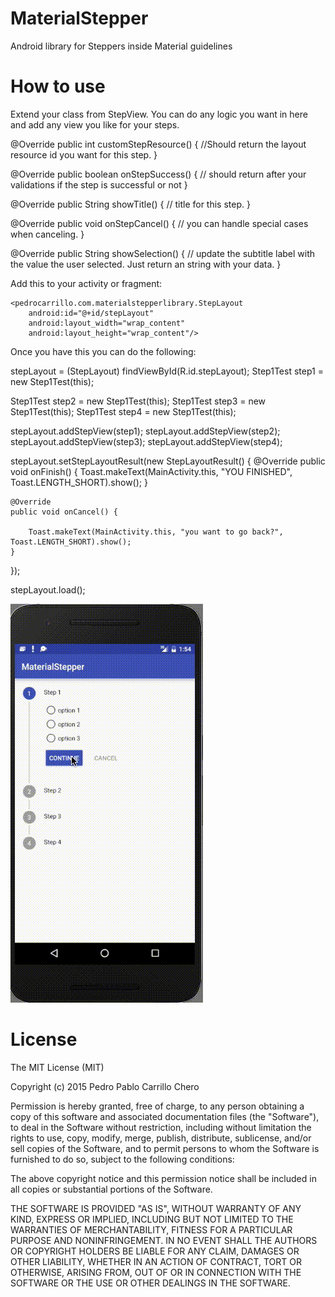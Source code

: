 # MaterialStepper
Android library for Steppers inside Material guidelines

# How to use

Extend your class from StepView. You can do any logic you want in here and add any view you like for your steps. 

@Override
public int customStepResource() {
    //Should return the layout resource id you want for this step.
}

@Override
public boolean onStepSuccess() {
    // should return after your validations if the step is successful or not
}

@Override
public String showTitle() {
    // title for this step.
}

@Override
public void onStepCancel() {
    // you can handle special cases when canceling.
}

@Override
public String showSelection() {
    // update the subtitle label with the value the user selected. Just return an string with your data.
}

Add this to your activity or fragment:

    <pedrocarrillo.com.materialstepperlibrary.StepLayout
        android:id="@+id/stepLayout"
        android:layout_width="wrap_content"
        android:layout_height="wrap_content"/>

Once you have this you can do the following:

stepLayout = (StepLayout) findViewById(R.id.stepLayout);
Step1Test step1 = new Step1Test(this);

Step1Test step2 = new Step1Test(this);
Step1Test step3 = new Step1Test(this);
Step1Test step4 = new Step1Test(this);

stepLayout.addStepView(step1);
stepLayout.addStepView(step2);
stepLayout.addStepView(step3);
stepLayout.addStepView(step4);

stepLayout.setStepLayoutResult(new StepLayoutResult() {
    @Override
    public void onFinish() {
        Toast.makeText(MainActivity.this, "YOU FINISHED", Toast.LENGTH_SHORT).show();
    }

    @Override
    public void onCancel() {

        Toast.makeText(MainActivity.this, "you want to go back?", Toast.LENGTH_SHORT).show();
    }
});

stepLayout.load();



![Preview](material_test1.gif)

# License

The MIT License (MIT)

Copyright (c) 2015 Pedro Pablo Carrillo Chero

Permission is hereby granted, free of charge, to any person obtaining a copy of this software and associated documentation files (the "Software"), to deal in the Software without restriction, including without limitation the rights to use, copy, modify, merge, publish, distribute, sublicense, and/or sell copies of the Software, and to permit persons to whom the Software is furnished to do so, subject to the following conditions:

The above copyright notice and this permission notice shall be included in all copies or substantial portions of the Software.

THE SOFTWARE IS PROVIDED "AS IS", WITHOUT WARRANTY OF ANY KIND, EXPRESS OR IMPLIED, INCLUDING BUT NOT LIMITED TO THE WARRANTIES OF MERCHANTABILITY, FITNESS FOR A PARTICULAR PURPOSE AND NONINFRINGEMENT. IN NO EVENT SHALL THE AUTHORS OR COPYRIGHT HOLDERS BE LIABLE FOR ANY CLAIM, DAMAGES OR OTHER LIABILITY, WHETHER IN AN ACTION OF CONTRACT, TORT OR OTHERWISE, ARISING FROM, OUT OF OR IN CONNECTION WITH THE SOFTWARE OR THE USE OR OTHER DEALINGS IN THE SOFTWARE.